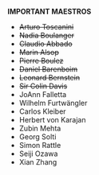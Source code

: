 **IMPORTANT MAESTROS**

- ~~Arturo Toscanini~~
- ~~Nadia Boulanger~~
- ~~Claudio Abbado~~
- ~~Marin Alsop~~
- ~~Pierre Boulez~~
- ~~Daniel Barenboim~~
- ~~Leonard Bernstein~~
- ~~Sir Colin Davis~~
- JoAnn Falletta
- Wilhelm Furtwängler
- Carlos Kleiber
- Herbert von Karajan
- Zubin Mehta
- Georg Solti
- Simon Rattle
- Seiji Ozawa
- Xian Zhang